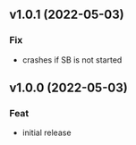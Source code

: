 ## v1.0.1 (2022-05-03)

### Fix

- crashes if SB is not started

## v1.0.0 (2022-05-03)

### Feat

- initial release
